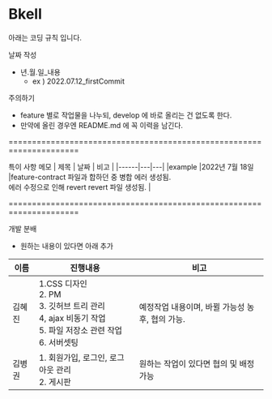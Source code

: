 # Bkell

아래는 코딩 규칙 입니다. 

날짜 작성 
- 년.월.일_내용 <br>
  - ex ) 2022.07.12_firstCommit 

주의하기 
  - feature 별로 작업물을 나누되, develop 에 바로 올리는 건 없도록 한다. 
  - 만약에 올린 경우엔 README.md 에 꼭 이력을 남긴다. 


=====================================================================

특이 사항 메모 
| 제목 | 날짜 | 비고 |
|------|---|---|
|example |<span class="date_color">2022년 7월 18일 </span>|feature-contract 파일과 합하던 중 병합 에러 생성됨.<br> 에러 수정으로 인해 revert revert 파일 생성됨. |

=====================================================================

개발 분배 
- 원하는 내용이 있다면 아래 추가 

| 이름 | 진행내용 | 비고 |
|------|---|---|
| 김혜진 |<span class="date_color"> 1.CSS 디자인<br> 2. PM <br> 3. 깃허브 트리 관리 <br> 4, ajax 비동기 작업 <br> 5. 파일 저장소 관련 작업 <br> 6. 서버셋팅 <br></span>|예정작업 내용이며, 바뀔 가능성 농후, 협의 가능. | <br>
| 김병권 |<span class="date_color">1. 회원가입, 로그인, 로그아웃 관리 <br> 2. 게시판 </span>| 원하는 작업이 있다면 협의 및 배정 가능 |
